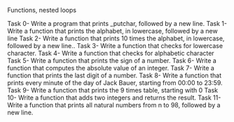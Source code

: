 Functions, nested loops

Task 0- Write a program that prints _putchar, followed by a new line.
Task 1- Write a function that prints the alphabet, in lowercase, followed by a new line
Task 2- Write a function that prints 10 times the alphabet, in lowercase, followed by a new line..
Task 3- Write a function that checks for lowercase character.
Task 4- Write a function that checks for alphabetic character
Task 5- Write a function that prints the sign of a number.
Task 6- Write a function that computes the absolute value of an integer.
Task 7- Write a function that prints the last digit of a number.
Task 8- Write a function that prints every minute of the day of Jack Bauer, starting from 00:00 to 23:59.
Task 9- Write a function that prints the 9 times table, starting with 0
Task 10- Write a function that adds two integers and returns the result.
Task 11- Write a function that prints all natural numbers from n to 98, followed by a new line.
